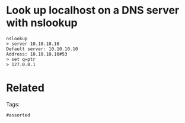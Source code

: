 # Look up localhost on a DNS server with nslookup
```
nslookup
> server 10.10.10.10
Default server: 10.10.10.10
Address: 10.10.10.10#53
> set q=ptr
> 127.0.0.1
```

# Related


Tags:

    #assorted
